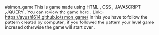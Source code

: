 #simon_game 
This is game made using HTML , CSS , JAVASCRIPT ,JQUERY . You can review the game here .
Link:- https://ayush1614.github.io/simon_game/ 
In this you have to follow the pattern created by computer , if you followed the pattern your level game incresed otherwise the game will start over .
